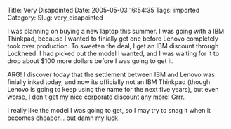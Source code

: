 Title: Very Disapointed
Date: 2005-05-03 16:54:35
Tags: imported
Category: 
Slug: very_disapointed

I was planning on buying a new laptop this summer.  I was going with a IBM Thinkpad, because I wanted to finially get one before Lenovo completely took over production.  To sweeten the deal, I get an IBM discount through Lockheed.  I had picked out the model I wanted, and I was waiting for it to drop about $100 more dollars before I was going to get it.

ARG!  I discover today that the settlement between IBM and Lenovo was finially inked today, and now its officially not an IBM Thinkpad (though Lenovo is going to keep using the name for the next five years), but even worse, I don't get my nice corporate discount any more!  Grrr.

I really like the model I was going to get, so I may try to snag it when it becomes cheaper... but damn my luck.
